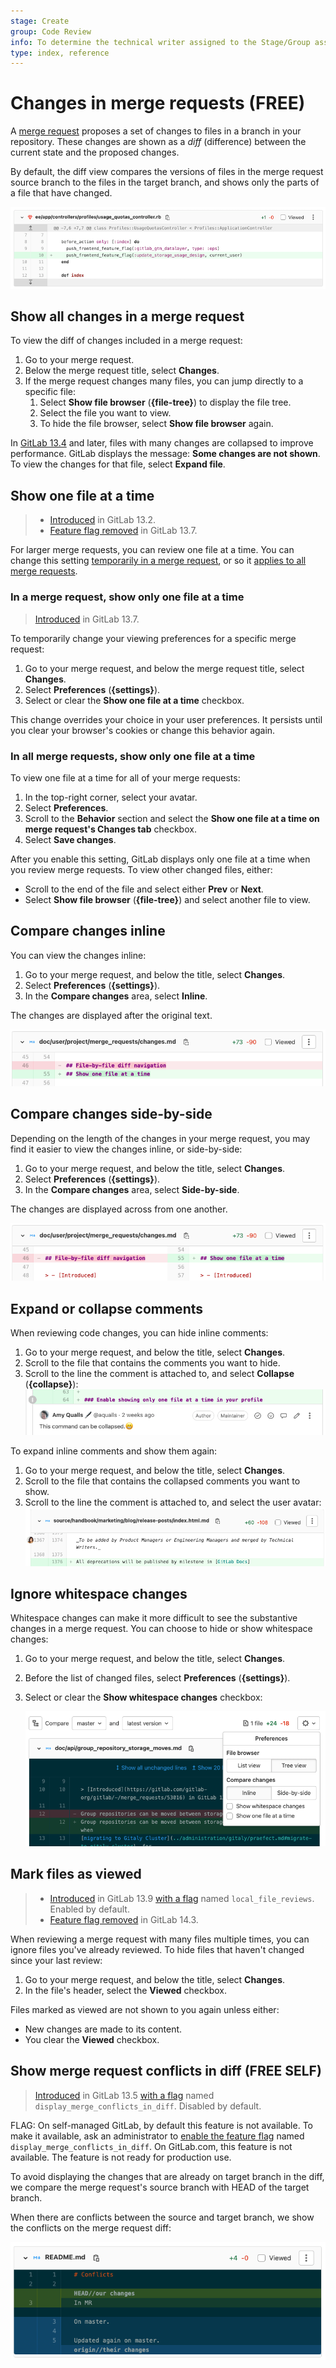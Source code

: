 ```yaml
---
stage: Create
group: Code Review
info: To determine the technical writer assigned to the Stage/Group associated with this page, see https://about.gitlab.com/handbook/engineering/ux/technical-writing/#assignments
type: index, reference
---
```


# Changes in merge requests **(FREE)**

A [merge request](index.md) proposes a set of changes to files in a branch in your repository. These
changes are shown as a _diff_ (difference) between the current state and the proposed
changes.

By default, the diff view compares the versions of files in the merge request source branch
to the files in the target branch, and shows only the parts of a file that have changed.

![Example screenshot of a source code diff](img/mr-diff-example_v15.png)

## Show all changes in a merge request

To view the diff of changes included in a merge request:

1. Go to your merge request.
1. Below the merge request title, select **Changes**.
1. If the merge request changes many files, you can jump directly to a specific file:
   1. Select **Show file browser** (**{file-tree}**) to display the file tree.
   1. Select the file you want to view.
   1. To hide the file browser, select **Show file browser** again.

In [GitLab 13.4](https://gitlab.com/gitlab-org/gitlab/-/issues/232820) and later, files
with many changes are collapsed to improve performance. GitLab displays the message:
**Some changes are not shown**. To view the changes for that file, select **Expand file**.

## Show one file at a time

> - [Introduced](https://gitlab.com/gitlab-org/gitlab/-/issues/222790) in GitLab 13.2.
> - [Feature flag removed](https://gitlab.com/gitlab-org/gitlab/-/issues/229848) in GitLab 13.7.

For larger merge requests, you can review one file at a time. You can change this setting
[temporarily in a merge request](#in-a-merge-request-show-only-one-file-at-a-time), or
so it [applies to all merge requests](#in-all-merge-requests-show-only-one-file-at-a-time).

### In a merge request, show only one file at a time

> [Introduced](https://gitlab.com/gitlab-org/gitlab/-/issues/233898) in GitLab 13.7.

To temporarily change your viewing preferences for a specific merge request:

1. Go to your merge request, and below the merge request title, select **Changes**.
1. Select **Preferences** (**{settings}**).
1. Select or clear the **Show one file at a time** checkbox.

This change overrides your choice in your user preferences. It persists until you
clear your browser's cookies or change this behavior again.

### In all merge requests, show only one file at a time

To view one file at a time for all of your merge requests:

1. In the top-right corner, select your avatar.
1. Select **Preferences**.
1. Scroll to the **Behavior** section and select the **Show one file at a time on merge request's Changes tab** checkbox.
1. Select **Save changes**.

After you enable this setting, GitLab displays only one file at a time when you review
merge requests. To view other changed files, either:

- Scroll to the end of the file and select either **Prev** or **Next**.
- Select **Show file browser** (**{file-tree}**) and select another file to view.

## Compare changes inline

You can view the changes inline:

1. Go to your merge request, and below the title, select **Changes**.
1. Select **Preferences** (**{settings}**).
1. In the **Compare changes** area, select **Inline**.

The changes are displayed after the original text.

![inline changes](img/changes-inline_v14_8.png)

## Compare changes side-by-side

Depending on the length of the changes in your merge request, you may find it
easier to view the changes inline, or side-by-side:

1. Go to your merge request, and below the title, select **Changes**.
1. Select **Preferences** (**{settings}**).
1. In the **Compare changes** area, select **Side-by-side**.

The changes are displayed across from one another.

![side-by-side changes](img/changes-sidebyside_v14_8.png)

## Expand or collapse comments

When reviewing code changes, you can hide inline comments:

1. Go to your merge request, and below the title, select **Changes**.
1. Scroll to the file that contains the comments you want to hide.
1. Scroll to the line the comment is attached to, and select **Collapse** (**{collapse}**):
   ![collapse a comment](img/collapse-comment_v14_8.png)

To expand inline comments and show them again:

1. Go to your merge request, and below the title, select **Changes**.
1. Scroll to the file that contains the collapsed comments you want to show.
1. Scroll to the line the comment is attached to, and select the user avatar:
   ![expand a comment](img/expand-comment_v14_8.png)

## Ignore whitespace changes

Whitespace changes can make it more difficult to see the substantive changes in
a merge request. You can choose to hide or show whitespace changes:

1. Go to your merge request, and below the title, select **Changes**.
1. Before the list of changed files, select **Preferences** (**{settings}**).
1. Select or clear the **Show whitespace changes** checkbox:

   ![MR diff](img/merge_request_diff_v14_2.png)

## Mark files as viewed

> - [Introduced](https://gitlab.com/gitlab-org/gitlab/-/merge_requests/51513) in GitLab 13.9 [with a flag](../../../administration/feature_flags.md) named `local_file_reviews`. Enabled by default.
> - [Feature flag removed](https://gitlab.com/gitlab-org/gitlab/-/issues/296674) in GitLab 14.3.

When reviewing a merge request with many files multiple times, you can ignore files
you've already reviewed. To hide files that haven't changed since your last review:

1. Go to your merge request, and below the title, select **Changes**.
1. In the file's header, select the **Viewed** checkbox.

Files marked as viewed are not shown to you again unless either:

- New changes are made to its content.
- You clear the **Viewed** checkbox.

## Show merge request conflicts in diff **(FREE SELF)**

> [Introduced](https://gitlab.com/gitlab-org/gitlab/-/issues/232484) in GitLab 13.5 [with a flag](../../../administration/feature_flags.md) named `display_merge_conflicts_in_diff`. Disabled by default.

FLAG:
On self-managed GitLab, by default this feature is not available. To make it available,
ask an administrator to [enable the feature flag](../../../administration/feature_flags.md)
named `display_merge_conflicts_in_diff`. On GitLab.com, this feature is not available.
The feature is not ready for production use.

To avoid displaying the changes that are already on target branch in the diff,
we compare the merge request's source branch with HEAD of the target branch.

When there are conflicts between the source and target branch, we show the
conflicts on the merge request diff:

![Example of a conflict shown in a merge request diff](img/conflict_ui_v14_0.png)
